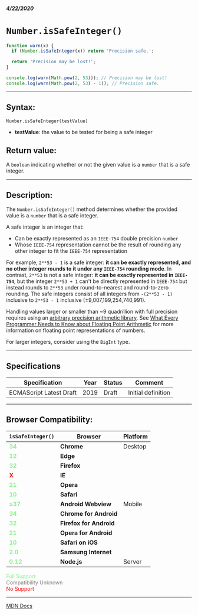 ##### 4/22/2020
# `Number.isSafeInteger()`

```js
function warn(x) {
  if (Number.isSafeInteger(x)) return 'Precision safe.';

  return 'Precision may be lost!';
}

console.log(warn(Math.pow(2, 53))); // Precision may be lost!
console.log(warn(Math.pow(2, 53) - 1)); // Precision safe.
```

---

## Syntax:
`Number.isSafeInteger(testValue)`

* **testValue**: the value to be tested for being a safe integer

## Return value:
A `boolean` indicating whether or not the given value is a `number` that is a safe integer.

---

## Description:
The `Number.isSafeInteger()` method determines whether the provided value is a `number` that is a safe integer.

A safe integer is an integer that:
  * Can be exactly represented as an `IEEE-754` double precision `number`
  * Whose `IEEE-754` representation cannot be the result of rounding any other integer to fit the `IEEE-754` representation

For example, `2**53 - 1` is a safe integer: **it can be exactly represented, and no other integer rounds to it under any `IEEE-754` rounding mode**. In contrast, `2**53` is not a safe integer: **it can be exactly represented in `IEEE-754`**, but the integer `2**53 + 1` can't be directly represented in `IEEE-754` but instead rounds to `2**53` under round-to-nearest and round-to-zero rounding.  The safe integers consist of all integers from `-(2**53 - 1)` inclusive to `2**53 - 1` inclusive (±9,007,199,254,740,991).  

Handling values larger or smaller than ~9 quadrillion with full precision requires using an [arbitrary precision arithmetic library](https://en.wikipedia.org/wiki/Arbitrary-precision_arithmetic).  See [What Every Programmer Needs to Know about Floating Point Arithmetic](https://floating-point-gui.de/) for more information on floating point representations of numbers.

For larger integers, consider using the `BigInt` type.

---

## Specifications
| Specification | Year | Status | Comment |
|---|---|---|---|
| ECMAScript Latest Draft | 2019 | Draft | Initial definition |

---

## Browser Compatibility:
| `isSafeInteger()` | Browser | Platform |
|---|---|---|
| <span style="color: lightgreen">**34**</span> | **Chrome** | Desktop | 
| <span style="color: lightgreen">**12**</span> | **Edge** || 
| <span style="color: lightgreen">**32**</span> | **Firefox** || 
| <span style="color: red">**X**</span> | **IE** || 
| <span style="color: lightgreen">**21**</span> | **Opera** || 
| <span style="color: lightgreen">**10**</span> | **Safari** || 
| <span style="color: lightgreen">**≤37**</span> | **Android Webview** | Mobile | 
| <span style="color: lightgreen">**34**</span> | **Chrome for Android** || 
| <span style="color: lightgreen">**32**</span> | **Firefox for Android** || 
| <span style="color: lightgreen">**21**</span> | **Opera for Android** || 
| <span style="color: lightgreen">**10**</span> | **Safari on iOS** || 
| <span style="color: lightgreen">**2.0**</span> | **Samsung Internet** || 
| <span style="color: lightgreen">**0.12**</span> | **Node.js** | Server | 

<span style="color: lightgreen">Full Support</span>  
<span style="color: grey">Compatibility Unknown</span>  
<span style="color: red">No Support</span>

---

[MDN Docs](https://developer.mozilla.org/en-US/docs/Web/JavaScript/Reference/Global_Objects/Number/isSafeInteger)